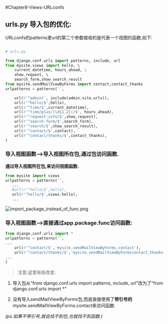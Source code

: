 #Chapter8-Views-URLconfs


## urls.py 导入包的优化:

URLconfs的patterns里url的第二个参数接收的是代表一个视图的函数,如下:

```python

# urls.py

from django.conf.urls import patterns, include, url
from mysite.views import hello, \ 
    current_datetime, hours_ahead, \
    show_request, \ 
    search_form,show_search_result
from mysite.sendMailViewByForms import contact,contact_thanks
urlpatterns = patterns('',

    url(r'^admin/', include(admin.site.urls)),
    url(r'^hello/$',hello),
    url(r'^time/$',current_datetime),
    url(r'^time/plus/(\d{1,2})/$', hours_ahead),
    url(r'^request-info/$',show_request),
    url(r'^search-form/$',search_form),
    url(r'^search/$',show_search_result),
    url(r'^contact/$',contact),
    url(r'^contact/thanks/$',contact_thanks),                  
)
```

### 导入视图函数-->导入视图所在包,通过包访问函数.

**通过导入视图所在包,来访问视图函数.**

 ```python
from mysite import views
urlpatterns = patterns('',
    ...
    #url(r'^hello/$',hello),
    url(r'^hello/$',views.hello),
    ...
```
![import_package_instead_of_func.png](https://raw.githubusercontent.com/urmyfaith/NotesOfDjangoBook/master/notes/images/import_package_instead_of_func.png)


### 导入视图函数-->直接通过app.package.func访问函数:
```python
from django.conf.urls import *
urlpatterns = patterns('',
...
    url(r'^contact/$','mysite.sendMailViewByForms.contact'),
    url(r'^contact/thanks/$','mysite.sendMailViewByFormscontact_thanks'), 
...                 
)
```
> 注意:这里有些改变:
1) 导入包从"from django.conf.urls import patterns, include, url"改为了"from django.conf.urls import *"

2) 没有导入sendMailViewByForms包,而是直接使用了**带引号的**mysite.sendMailViewByForms.contact来访问函数.

*(ps.如果不带引号,就会找不到包,也就找不到函数.)*